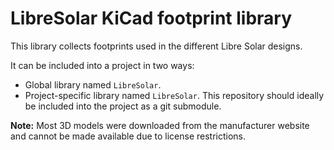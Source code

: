 # LibreSolar KiCad footprint library

This library collects footprints used in the different Libre Solar designs.

It can be included into a project in two ways:

- Global library named `LibreSolar`.
- Project-specific library named `LibreSolar`. This repository should ideally be included into the project as a git submodule.

**Note:** Most 3D models were downloaded from the manufacturer website and cannot be made available due to license restrictions.
